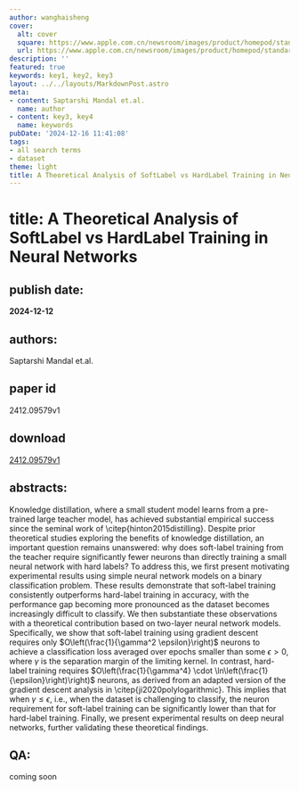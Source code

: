 ```yaml
---
author: wanghaisheng
cover:
  alt: cover
  square: https://www.apple.com.cn/newsroom/images/product/homepod/standard/Apple-HomePod-hero-230118_big.jpg.large_2x.jpg
  url: https://www.apple.com.cn/newsroom/images/product/homepod/standard/Apple-HomePod-hero-230118_big.jpg.large_2x.jpg
description: ''
featured: true
keywords: key1, key2, key3
layout: ../../layouts/MarkdownPost.astro
meta:
- content: Saptarshi Mandal et.al.
  name: author
- content: key3, key4
  name: keywords
pubDate: '2024-12-16 11:41:08'
tags:
- all search terms
- dataset
theme: light
title: A Theoretical Analysis of SoftLabel vs HardLabel Training in Neural Networks
---
```


# title: A Theoretical Analysis of SoftLabel vs HardLabel Training in Neural Networks 
## publish date: 
**2024-12-12** 
## authors: 
  Saptarshi Mandal et.al. 
## paper id
2412.09579v1
## download
[2412.09579v1](http://arxiv.org/abs/2412.09579v1)
## abstracts:
Knowledge distillation, where a small student model learns from a pre-trained large teacher model, has achieved substantial empirical success since the seminal work of \citep{hinton2015distilling}. Despite prior theoretical studies exploring the benefits of knowledge distillation, an important question remains unanswered: why does soft-label training from the teacher require significantly fewer neurons than directly training a small neural network with hard labels? To address this, we first present motivating experimental results using simple neural network models on a binary classification problem. These results demonstrate that soft-label training consistently outperforms hard-label training in accuracy, with the performance gap becoming more pronounced as the dataset becomes increasingly difficult to classify. We then substantiate these observations with a theoretical contribution based on two-layer neural network models. Specifically, we show that soft-label training using gradient descent requires only $O\left(\frac{1}{\gamma^2 \epsilon}\right)$ neurons to achieve a classification loss averaged over epochs smaller than some $\epsilon > 0$, where $\gamma$ is the separation margin of the limiting kernel. In contrast, hard-label training requires $O\left(\frac{1}{\gamma^4} \cdot \ln\left(\frac{1}{\epsilon}\right)\right)$ neurons, as derived from an adapted version of the gradient descent analysis in \citep{ji2020polylogarithmic}. This implies that when $\gamma \leq \epsilon$, i.e., when the dataset is challenging to classify, the neuron requirement for soft-label training can be significantly lower than that for hard-label training. Finally, we present experimental results on deep neural networks, further validating these theoretical findings.
## QA:
coming soon
